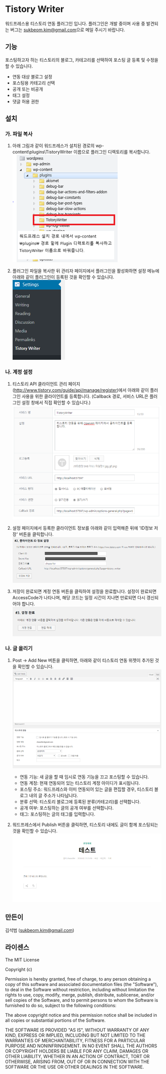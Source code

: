 # Tistory Writer
워드프레스용 티스토리 연동 플러그인 입니다.
플러그인은 개발 중이며 사용 중 발견되는 버그는 <sukbeom.kim@gmail.com>으로 메일 주시기 바랍니다.

## 기능
포스팅하고자 하는 티스토리의 블로그, 카테고리를 선택하여 포스팅 글 등록 및 수정을 할 수 있습니다.
* 연동 대상 블로그 설정
* 포스팅용 카테고리 선택
* 공개 또는 비공개
* 태그 설정
* 댓글 허용 권한

## 설치
### 가. 파일 복사
1. 아래 그림과 같이 워드프레스가 설치된 경로의 wp-content\plugins\TistoryWriter 이름으로 플러그인 디렉토리를 복사합니다.
![](https://github.com/seokbeomKim/TistoryWriter/blob/asset/installPath.PNG?raw=true)

2. 플러그인 파일을 복사한 뒤 관리자 페이지에서 플러그인을 활성화하면 설정 메뉴에 아래와 같이 플러그인이 등록된 것을 확인할 수 있습니다.
![](https://github.com/seokbeomKim/TistoryWriter/blob/asset/step0.png?raw=true)

### 나. 계정 설정
1. 티스토리 API 클라이언트 관리 페이지(http://www.tistory.com/guide/api/manage/register)에서 아래와 같이 플러그인 사용을 위한 클라이언트를 등록합니다. (Callback 경로, 서비스 URL은 플러그인 설정 창에서 직접 확인할 수 있습니다.)
![](https://github.com/seokbeomKim/TistoryWriter/blob/asset/step1.PNG?raw=true)

2. 설정 페이지에서 등록한 클라이언트 정보를 아래와 같이 입력해준 뒤에 'ID정보 저장' 버튼을 클릭합니다.
![](https://github.com/seokbeomKim/TistoryWriter/blob/asset/step2.PNG?raw=true)

3. 저장이 완료되면 계정 연동 버튼을 클릭하여 설정을 완료합니다. 설정이 완료되면 AccessCode가 나타나며, 해당 코드는 일정 시간이 지나면 만료되면 다시 갱신되어야 합니다.
![](https://github.com/seokbeomKim/TistoryWriter/blob/asset/step3.PNG?raw=true)

### 나. 글 올리기
1. Post -> Add New 버튼을 클릭하면, 아래와 같이 티스토리 연동 위젯이 추가된 것을 확인할 수 있습니다.
![](https://github.com/seokbeomKim/TistoryWriter/blob/asset/step4.PNG?raw=true)
    - 연동 기능: 새 글을 할 때 임시로 연동 기능을 끄고 포스팅할 수 있습니다.
    - 연동 계정: 현재 연동되어 있는 티스토리 계정 아이디가 표시됩니다.
    - 포스팅 주소: 워드프레스와 이미 연동되어 있는 글을 편집할 경우, 티스토리 블로그 내의 글 주소가 나타납니다.
    - 분류 선택: 티스토리 블로그에 등록된 분류(카테고리)를 선택합니다.
    - 공개 여부: 포스팅하는 글의 공개 여부를 선택합니다.
    - 태그: 포스팅하는 글의 태그를 입력합니다.

2. 워드프레스에서 Publish 버튼을 클릭하면, 티스토리 내에도 글이 함께 포스팅되는 것을 확인할 수 있습니다.
![](https://github.com/seokbeomKim/TistoryWriter/blob/asset/step6.PNG?raw=true)


## 만든이
김석범 (<sukbeom.kim@gmail.com>)

## 라이센스
The MIT License

Copyright (c) <year> <copyright holders>

Permission is hereby granted, free of charge, to any person obtaining a copy
of this software and associated documentation files (the "Software"), to deal
in the Software without restriction, including without limitation the rights
to use, copy, modify, merge, publish, distribute, sublicense, and/or sell
copies of the Software, and to permit persons to whom the Software is
furnished to do so, subject to the following conditions:

The above copyright notice and this permission notice shall be included in
all copies or substantial portions of the Software.

THE SOFTWARE IS PROVIDED "AS IS", WITHOUT WARRANTY OF ANY KIND, EXPRESS OR
IMPLIED, INCLUDING BUT NOT LIMITED TO THE WARRANTIES OF MERCHANTABILITY,
FITNESS FOR A PARTICULAR PURPOSE AND NONINFRINGEMENT. IN NO EVENT SHALL THE
AUTHORS OR COPYRIGHT HOLDERS BE LIABLE FOR ANY CLAIM, DAMAGES OR OTHER
LIABILITY, WHETHER IN AN ACTION OF CONTRACT, TORT OR OTHERWISE, ARISING FROM,
OUT OF OR IN CONNECTION WITH THE SOFTWARE OR THE USE OR OTHER DEALINGS IN
THE SOFTWARE.
